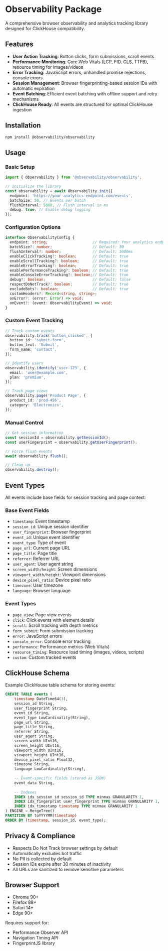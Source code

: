 # Observability Package

A comprehensive browser observability and analytics tracking library designed for ClickHouse compatibility.

## Features

- **User Action Tracking**: Button clicks, form submissions, scroll events
- **Performance Monitoring**: Core Web Vitals (LCP, FID, CLS, TTFB), resource timing for images/videos
- **Error Tracking**: JavaScript errors, unhandled promise rejections, console errors
- **Session Management**: Browser fingerprinting-based session IDs with automatic expiration
- **Event Batching**: Efficient event batching with offline support and retry mechanisms
- **ClickHouse Ready**: All events are structured for optimal ClickHouse ingestion

## Installation

```bash
npm install @observability/observability
```

## Usage

### Basic Setup

```typescript
import { Observability } from '@observability/observability';

// Initialize the library
const observability = await Observability.init({
  endpoint: 'https://your-analytics-endpoint.com/events',
  batchSize: 50, // Events per batch
  flushInterval: 5000, // Flush interval in ms
  debug: true, // Enable debug logging
});
```

### Configuration Options

```typescript
interface ObservabilityConfig {
  endpoint: string;                    // Required: Your analytics endpoint
  batchSize?: number;                  // Default: 50
  flushInterval?: number;              // Default: 5000ms
  enableClickTracking?: boolean;       // Default: true
  enableScrollTracking?: boolean;      // Default: true
  enableErrorTracking?: boolean;       // Default: true
  enablePerformanceTracking?: boolean; // Default: true
  enableConsoleErrorTracking?: boolean;// Default: true
  debug?: boolean;                     // Default: false
  respectDoNotTrack?: boolean;         // Default: true
  excludeBots?: boolean;               // Default: true
  customHeaders?: Record<string, string>;
  onError?: (error: Error) => void;
  onEvent?: (event: ObservabilityEvent) => void;
}
```

### Custom Event Tracking

```typescript
// Track custom events
observability.track('button_clicked', {
  button_id: 'submit-form',
  button_text: 'Submit',
  form_name: 'contact',
});

// Identify users
observability.identify('user-123', {
  email: 'user@example.com',
  plan: 'premium',
});

// Track page views
observability.page('Product Page', {
  product_id: 'prod-456',
  category: 'Electronics',
});
```

### Manual Control

```typescript
// Get session information
const sessionId = observability.getSessionId();
const userFingerprint = observability.getUserFingerprint();

// Force flush events
await observability.flush();

// Clean up
observability.destroy();
```

## Event Types

All events include base fields for session tracking and page context:

### Base Event Fields
- `timestamp`: Event timestamp
- `session_id`: Unique session identifier
- `user_fingerprint`: Browser fingerprint
- `event_id`: Unique event identifier
- `event_type`: Type of event
- `page_url`: Current page URL
- `page_title`: Page title
- `referrer`: Referrer URL
- `user_agent`: User agent string
- `screen_width/height`: Screen dimensions
- `viewport_width/height`: Viewport dimensions
- `device_pixel_ratio`: Device pixel ratio
- `timezone`: User timezone
- `language`: Browser language

### Event Types
- `page_view`: Page view events
- `click`: Click events with element details
- `scroll`: Scroll tracking with depth metrics
- `form_submit`: Form submission tracking
- `error`: JavaScript errors
- `console_error`: Console error tracking
- `performance`: Performance metrics (Web Vitals)
- `resource_timing`: Resource load timing (images, videos, scripts)
- `custom`: Custom tracked events

## ClickHouse Schema

Example ClickHouse table schema for storing events:

```sql
CREATE TABLE events (
    timestamp DateTime64(3),
    session_id String,
    user_fingerprint String,
    event_id String,
    event_type LowCardinality(String),
    page_url String,
    page_title String,
    referrer String,
    user_agent String,
    screen_width UInt16,
    screen_height UInt16,
    viewport_width UInt16,
    viewport_height UInt16,
    device_pixel_ratio Float32,
    timezone String,
    language LowCardinality(String),
    
    -- Event-specific fields (stored as JSON)
    event_data String,
    
    -- Indexes
    INDEX idx_session_id session_id TYPE minmax GRANULARITY 1,
    INDEX idx_fingerprint user_fingerprint TYPE minmax GRANULARITY 1,
    INDEX idx_timestamp timestamp TYPE minmax GRANULARITY 1
) ENGINE = MergeTree()
PARTITION BY toYYYYMM(timestamp)
ORDER BY (timestamp, session_id, event_type);
```

## Privacy & Compliance

- Respects Do Not Track browser settings by default
- Automatically excludes bot traffic
- No PII is collected by default
- Session IDs expire after 30 minutes of inactivity
- All URLs are sanitized to remove sensitive parameters

## Browser Support

- Chrome 90+
- Firefox 88+
- Safari 14+
- Edge 90+

Requires support for:
- Performance Observer API
- Navigation Timing API
- FingerprintJS library